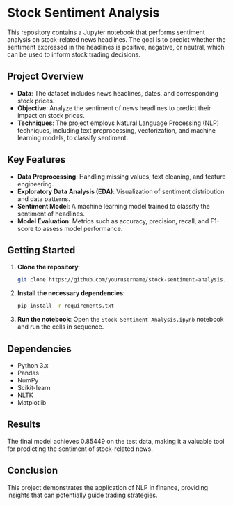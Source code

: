# Stock Sentiment Analysis

This repository contains a Jupyter notebook that performs sentiment analysis on stock-related news headlines. The goal is to predict whether the sentiment expressed in the headlines is positive, negative, or neutral, which can be used to inform stock trading decisions.

## Project Overview
- **Data**: The dataset includes news headlines, dates, and corresponding stock prices.
- **Objective**: Analyze the sentiment of news headlines to predict their impact on stock prices.
- **Techniques**: The project employs Natural Language Processing (NLP) techniques, including text preprocessing, vectorization, and machine learning models, to classify sentiment.

## Key Features
- **Data Preprocessing**: Handling missing values, text cleaning, and feature engineering.
- **Exploratory Data Analysis (EDA)**: Visualization of sentiment distribution and data patterns.
- **Sentiment Model**: A machine learning model trained to classify the sentiment of headlines.
- **Model Evaluation**: Metrics such as accuracy, precision, recall, and F1-score to assess model performance.

## Getting Started
1. **Clone the repository**:
    ```bash
    git clone https://github.com/yourusername/stock-sentiment-analysis.git
    ```
2. **Install the necessary dependencies**:
    ```bash
    pip install -r requirements.txt
    ```
3. **Run the notebook**:
    Open the `Stock Sentiment Analysis.ipynb` notebook and run the cells in sequence.

## Dependencies
- Python 3.x
- Pandas
- NumPy
- Scikit-learn
- NLTK
- Matplotlib

## Results
The final model achieves 0.85449 on the test data, making it a valuable tool for predicting the sentiment of stock-related news.

## Conclusion
This project demonstrates the application of NLP in finance, providing insights that can potentially guide trading strategies.
